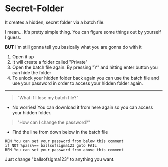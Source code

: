# Secret-Folder
It creates a hidden, secret folder via a batch file.

I mean... It's pretty simple thing. You can figure some things out by yourself I guess.

**BUT** I'm still gonna tell you basically what you are gonna do with it

1. Open it up
2. It will create a folder called "Private"
3. Open the batch file again. By pressing "Y" and hitting enter button you can hide the folder
4. To unlock your hidden folder back again you can use the batch file and use your password in order to access your hidden folder again.

---

> "What if I lose my batch file?"
- No worries! You can download it from here again so you can access your hidden folder.

> "How can I change the password?"
- Find the line from down below in the batch file
```batch
REM You can set your password from below this comment
if NOT %pass%== ballsofsigma123 goto FAIL
REM You can set your password from above this comment
```
Just change "ballsofsigma123" to anything you want.
